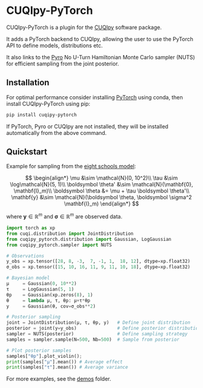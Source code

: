# CUQIpy-PyTorch

CUQIpy-PyTorch is a plugin for the [CUQIpy](https://github.com/CUQI-DTU/CUQIpy) software package.

It adds a PyTorch backend to CUQIpy, allowing the user to use the PyTorch API to define models, distributions etc.

It also links to the [Pyro](https://pyro.ai/) No U-Turn Hamiltonian Monte Carlo sampler (NUTS) for efficient sampling from the joint posterior.

## Installation
For optimal performance consider installing [PyTorch](https://pytorch.org/) using conda, then install CUQIpy-PyTorch using pip:
```bash
pip install cuqipy-pytorch
```
If PyTorch, Pyro or CUQIpy are not installed, they will be installed automatically from the above command.

## Quickstart
Example for sampling from the [eight schools model](https://github.com/blei-lab/edward/blob/master/notebooks/eight_schools.ipynb):

$$
\begin{align*}
    \mu &\sim \mathcal{N}(0, 10^2)\\
    \tau &\sim \log\mathcal{N}(5, 1)\\
    \boldsymbol \theta' &\sim \mathcal{N}(\mathbf{0}, \mathbf{I}_m)\\
    \boldsymbol \theta &= \mu + \tau \boldsymbol \theta'\\
    \mathbf{y} &\sim \mathcal{N}(\boldsymbol \theta, \boldsymbol \sigma^2 \mathbf{I}_m)
\end{align*}
$$

where $\mathbf{y}\in\mathbb{R}^m$ and $\boldsymbol \sigma\in\mathbb{R}^m$ are observed data.

```python
import torch as xp
from cuqi.distribution import JointDistribution
from cuqipy_pytorch.distribution import Gaussian, LogGaussian
from cuqipy_pytorch.sampler import NUTS

# Observations
y_obs = xp.tensor([28, 8, -3,  7, -1, 1,  18, 12], dtype=xp.float32)
σ_obs = xp.tensor([15, 10, 16, 11, 9, 11, 10, 18], dtype=xp.float32)

# Bayesian model
μ     = Gaussian(0, 10**2)
τ     = LogGaussian(5, 1)
θp    = Gaussian(xp.zeros(8), 1)
θ     = lambda μ, τ, θp: μ+τ*θp
y     = Gaussian(θ, cov=σ_obs**2)

# Posterior sampling
joint = JointDistribution(μ, τ, θp, y)   # Define joint distribution 
posterior = joint(y=y_obs)               # Define posterior distribution
sampler = NUTS(posterior)                # Define sampling strategy
samples = sampler.sample(N=500, Nb=500)  # Sample from posterior

# Plot posterior samples
samples["θp"].plot_violin(); 
print(samples["μ"].mean()) # Average effect
print(samples["τ"].mean()) # Average variance
```

For more examples, see the [demos](demos) folder.

